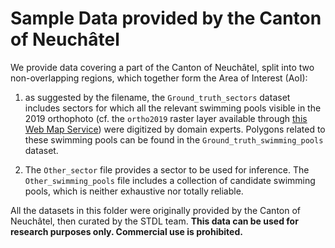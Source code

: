 # Sample Data provided by the Canton of Neuchâtel

We provide data covering a part of the Canton of Neuchâtel, split into two non-overlapping regions, which together form the Area of Interest (AoI):

1. as suggested by the filename, the `Ground_truth_sectors` dataset includes sectors for which all the relevant swimming pools visible in the 2019 orthophoto (cf.&nbsp;the `ortho2019` raster layer available through [this Web Map Service](https://sitn.ne.ch/mapproxy95/service?request=GetCapabilities)) were digitized by domain experts. Polygons related to these swimming pools can be found in the `Ground_truth_swimming_pools` dataset.

2. The `Other_sector` file provides a sector to be used for inference. The `Other_swimming_pools` file includes a collection of candidate swimming pools, which is neither exhaustive nor totally reliable.

All the datasets in this folder were originally provided by the Canton of Neuchâtel, then curated by the STDL team. __This data can be used for research purposes only. Commercial use is prohibited.__
